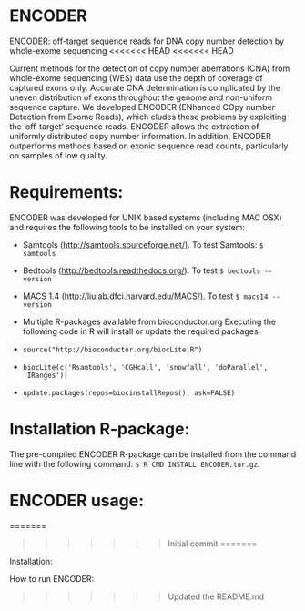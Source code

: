ENCODER
=======

ENCODER: off-target sequence reads for DNA copy number detection by whole-exome sequencing
<<<<<<< HEAD
<<<<<<< HEAD

Current methods for the detection of copy number aberrations (CNA) from whole-exome sequencing (WES) data use the depth of coverage of captured exons only. Accurate CNA determination is complicated by the uneven distribution of exons throughout the genome and non-uniform sequence capture. We developed ENCODER (ENhanced COpy number Detection from Exome Reads), which eludes these problems by exploiting the ‘off-target’ sequence reads. ENCODER allows the extraction of uniformly distributed copy number information. In addition, ENCODER outperforms methods based on exonic sequence read counts, particularly on samples of low quality.


# Requirements:

ENCODER was developed for UNIX based systems (including MAC OSX) and requires the following tools to be installed on your system: 

- Samtools (http://samtools.sourceforge.net/). To test Samtools: `$ samtools`

- Bedtools (http://bedtools.readthedocs.org/). To test `$ bedtools --version`

- MACS 1.4 (http://liulab.dfci.harvard.edu/MACS/). To test `$ macs14 --version`

- Multiple R-packages available from bioconductor.org
Executing the following code in R will install or update the required packages: 

- `source("http://bioconductor.org/biocLite.R")` 
- `biocLite(c('Rsamtools', 'CGHcall', 'snowfall', 'doParallel', 'IRanges'))`
- `update.packages(repos=biocinstallRepos(), ask=FALSE)`


# Installation R-package:

The pre-compiled ENCODER R-package can be installed from the command line with the following command: `$ R CMD INSTALL ENCODER.tar.gz`. 



# ENCODER usage:







=======
>>>>>>> Initial commit
=======


Installation:


How to run ENCODER:






>>>>>>> Updated the README.md
